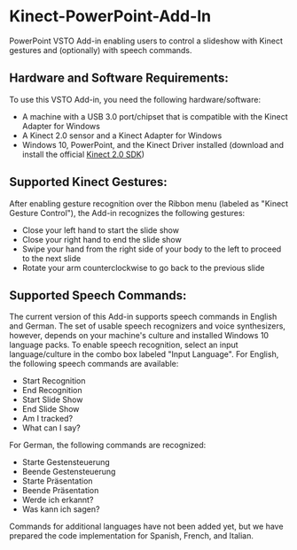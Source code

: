 # Kinect-PowerPoint-Add-In
PowerPoint VSTO Add-in enabling users to control a slideshow with Kinect gestures and (optionally) with speech commands. 

## Hardware and Software Requirements:
To use this VSTO Add-in, you need the following hardware/software:
* A machine with a USB 3.0 port/chipset that is compatible with the Kinect Adapter for Windows
* A Kinect 2.0 sensor and a Kinect Adapter for Windows
* Windows 10, PowerPoint, and the Kinect Driver installed (download and install the official [Kinect 2.0 SDK](https://www.microsoft.com/en-us/download/details.aspx?id=44561))

## Supported Kinect Gestures:
After enabling gesture recognition over the Ribbon menu (labeled as "Kinect Gesture Control"), the Add-in recognizes the following gestures:
* Close your left hand to start the slide show
* Close your right hand to end the slide show 
* Swipe your hand from the right side of your body to the left to proceed to the next slide
* Rotate your arm counterclockwise to go back to the previous slide

## Supported Speech Commands:
The current version of this Add-in supports speech commands in English and German.
The set of usable speech recognizers and voice synthesizers, however, depends on your machine's culture and installed Windows 10 language packs.
To enable speech recognition, select an input language/culture in the combo box labeled "Input Language".
For English, the following speech commands are available:
* Start Recognition
* End Recognition
* Start Slide Show
* End Slide Show
* Am I tracked?
* What can I say?

For German, the following commands are recognized:
* Starte Gestensteuerung
* Beende Gestensteuerung
* Starte Präsentation
* Beende Präsentation
* Werde ich erkannt?
* Was kann ich sagen?

Commands for additional languages have not been added yet, but we have prepared the code implementation for Spanish, French, and Italian.




